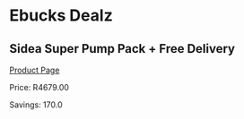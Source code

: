 
# Ebucks Dealz
## Sidea Super Pump Pack + Free Delivery
[Product Page](https://www.ebucks.com/web/shop/productSelected.do?prodId=998587981&catId=844502363)

Price: R4679.00

Savings: 170.0


	